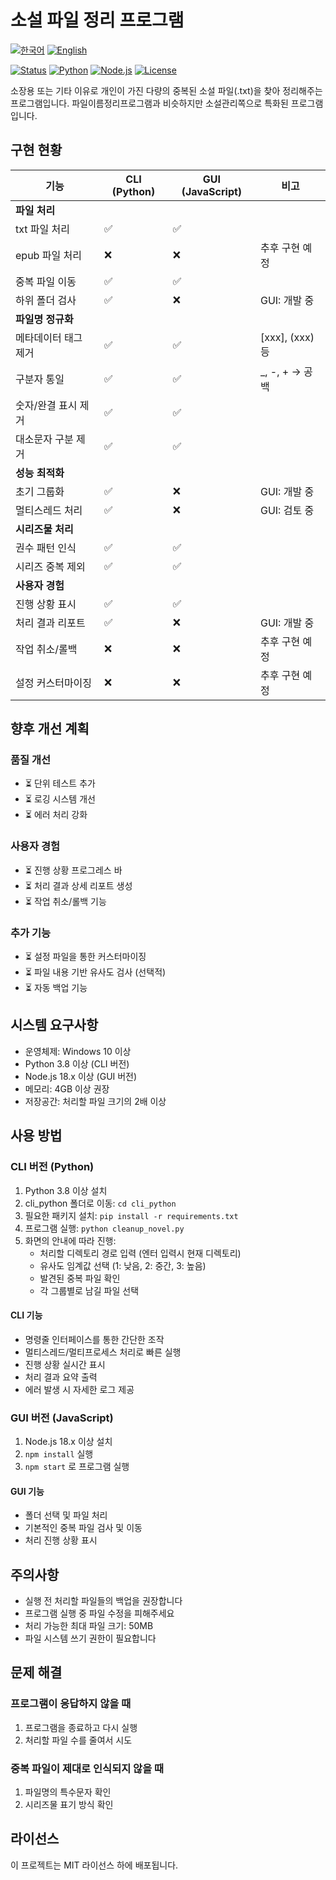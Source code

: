 # 소설 파일 정리 프로그램

[![한국어](https://img.shields.io/badge/언어-한국어-blue.svg)](README.md)
[![English](https://img.shields.io/badge/Language-English-blue.svg)](README_EN.md)

[![Status](https://img.shields.io/badge/상태-개발완료-green)](README.md)
[![Python](https://img.shields.io/badge/Python-3.8+-blue)](https://www.python.org/)
[![Node.js](https://img.shields.io/badge/Node.js-18.x-green)](https://nodejs.org/)
[![License](https://img.shields.io/badge/License-MIT-lightgrey)](LICENSE)

소장용 또는 기타 이유로 개인이 가진 다량의 중복된 소설 파일(.txt)을 찾아 정리해주는 프로그램입니다.
파일이름정리프로그램과 비슷하지만 소설관리쪽으로 특화된 프로그램입니다.

## 구현 현황

| 기능 | CLI (Python) | GUI (JavaScript) | 비고 |
|------|-------------|-----------------|------|
| **파일 처리** |
| txt 파일 처리 | ✅ | ✅ | |
| epub 파일 처리 | ❌ | ❌ | 추후 구현 예정 |
| 중복 파일 이동 | ✅ | ✅ | |
| 하위 폴더 검사 | ✅ | ❌ | GUI: 개발 중 |
| **파일명 정규화** |
| 메타데이터 태그 제거 | ✅ | ✅ | [xxx], (xxx) 등 |
| 구분자 통일 | ✅ | ✅ | _, -, + → 공백 |
| 숫자/완결 표시 제거 | ✅ | ✅ | |
| 대소문자 구분 제거 | ✅ | ✅ | |
| **성능 최적화** |
| 초기 그룹화 | ✅ | ❌ | GUI: 개발 중 |
| 멀티스레드 처리 | ✅ | ❌ | GUI: 검토 중 |
| **시리즈물 처리** |
| 권수 패턴 인식 | ✅ | ✅ | |
| 시리즈 중복 제외 | ✅ | ✅ | |
| **사용자 경험** |
| 진행 상황 표시 | ✅ | ✅ | |
| 처리 결과 리포트 | ✅ | ❌ | GUI: 개발 중 |
| 작업 취소/롤백 | ❌ | ❌ | 추후 구현 예정 |
| 설정 커스터마이징 | ❌ | ❌ | 추후 구현 예정 |

## 향후 개선 계획

### 품질 개선
- ⏳ 단위 테스트 추가
- ⏳ 로깅 시스템 개선
- ⏳ 에러 처리 강화

### 사용자 경험
- ⏳ 진행 상황 프로그레스 바
- ⏳ 처리 결과 상세 리포트 생성
- ⏳ 작업 취소/롤백 기능

### 추가 기능
- ⏳ 설정 파일을 통한 커스터마이징
- ⏳ 파일 내용 기반 유사도 검사 (선택적)
- ⏳ 자동 백업 기능

## 시스템 요구사항

- 운영체제: Windows 10 이상
- Python 3.8 이상 (CLI 버전)
- Node.js 18.x 이상 (GUI 버전)
- 메모리: 4GB 이상 권장
- 저장공간: 처리할 파일 크기의 2배 이상

## 사용 방법

### CLI 버전 (Python)
1. Python 3.8 이상 설치
2. cli_python 폴더로 이동: `cd cli_python`
3. 필요한 패키지 설치: `pip install -r requirements.txt`
4. 프로그램 실행: `python cleanup_novel.py`
5. 화면의 안내에 따라 진행:
   - 처리할 디렉토리 경로 입력 (엔터 입력시 현재 디렉토리)
   - 유사도 임계값 선택 (1: 낮음, 2: 중간, 3: 높음)
   - 발견된 중복 파일 확인
   - 각 그룹별로 남길 파일 선택

#### CLI 기능
- 명령줄 인터페이스를 통한 간단한 조작
- 멀티스레드/멀티프로세스 처리로 빠른 실행
- 진행 상황 실시간 표시
- 처리 결과 요약 출력
- 에러 발생 시 자세한 로그 제공

### GUI 버전 (JavaScript)
1. Node.js 18.x 이상 설치
2. `npm install` 실행
3. `npm start` 로 프로그램 실행

#### GUI 기능
- 폴더 선택 및 파일 처리
- 기본적인 중복 파일 검사 및 이동
- 처리 진행 상황 표시

## 주의사항

- 실행 전 처리할 파일들의 백업을 권장합니다
- 프로그램 실행 중 파일 수정을 피해주세요
- 처리 가능한 최대 파일 크기: 50MB
- 파일 시스템 쓰기 권한이 필요합니다

## 문제 해결

### 프로그램이 응답하지 않을 때
1. 프로그램을 종료하고 다시 실행
2. 처리할 파일 수를 줄여서 시도

### 중복 파일이 제대로 인식되지 않을 때
1. 파일명의 특수문자 확인
2. 시리즈물 표기 방식 확인

## 라이선스

이 프로젝트는 MIT 라이선스 하에 배포됩니다. 
